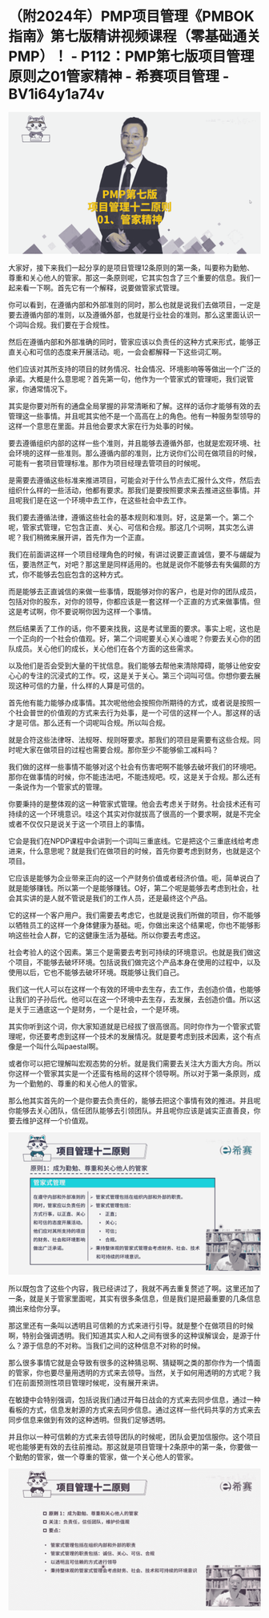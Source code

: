 # （附2024年）PMP项目管理《PMBOK指南》第七版精讲视频课程（零基础通关PMP）！ - P112：PMP第七版项目管理原则之01管家精神 - 希赛项目管理 - BV1i64y1a74v

![](img/1888f7d4c8088b6ab5ed63753eef051c_0.png)

大家好，接下来我们一起分享的是项目管理12条原则的第一条，叫要称为勤勉、尊重和关心他人的管家。那这一条原则呢，它其实包含了三个重要的信息。我们一起来看一下啊。首先它有一个解释，说要做管家式管理。

你可以看到，在遵循内部和外部准则的同时，那么也就是说我们去做项目，一定是要去遵循内部的准则，以及遵循外部，也就是行业社会的准则。那么这里面认识一个词叫合规。我们要在于合规性。

然后在遵循内部和外部准确的同时，管家应该以负责任的这种方式来形式，能够正直关心和可信的态度来开展活动。呃，一会会都解释一下这些词汇啊。

他们应该对其所支持的项目的财务情况、社会情况、环境影响等等做出一个广泛的承诺。大概是什么意思呢？首先第一句，他作为一个管家式的管理呃，我们说管家，你通常情况下。

其实是你要对所有的通盘全局掌握的非常清晰和了解。这样的话你才能够有效的去管理这一些事情。并且呢其实他不是一个高高在上的角色。他有一种服务型领导的这样一个意思在里面。并且他会要求大家在行为处事的时候。

要去遵循组织内部的这样一些个准则，并且能够去遵循外部，也就是宏观环境、社会环境的这样一些准则。那么遵循内部的准则，比方说你们公司在做项目的时候，可能有一套项目管理标准。那作为项目经理去管项目的时候呢。

是需要去遵循这些标准来推进项目，可能会对于什么节点去汇报什么文件，然后去组织什么样的一些活动，他都有要求。那我们是要按照要求来去推进这些事情。并且呢我们是在这一个环境中去工作，在这些社会中去工作。

我们要去遵循法律，遵循这些社会的基本规则和准则。好，这是第一个。第二个呢，管家式管理，它包含正直、关心、可信和合规。那这几个词啊，其实怎么讲呢？我们稍微来展开讲，首先作为一个正直。

我们在前面讲这样一个项目经理角色的时候，有讲过说要正直诚信，要不与龌龊为伍，要浩然正气，对吧？那这里是同样适用的。也就是说你不能够去有失偏颇的方式，你不能够去包庇包含的这种方式。

而是能够去正直诚信的来做一些事情，既能够对你的客户，也是对你的团队成员，包括对你的股东，对你的领导，你都应该是一套这样一个正直的方式来做事情。但这是考试啊，你不要说啊你因为这样一个事情。

然后结果丢了工作的话，你不要来找我，这是考试里面的要求。事实上呢，这也是一个正向的一个社会价值观。好，第二个词呢要关心关心谁呢？你要去关心你的团队成员。关心他们的成长，关心他们在各个方面的这些需求。

以及他们是否会受到大量的干扰信息。我们能够去帮他来清除障碍，能够让他安安心心的专注的沉浸式的工作。哎，这是关于关心。第三个词叫可信。你想你要去展现这种可信的力量，什么样的人算是可信的。

首先他有能力能够办成事情。其次呢他他会按照你所期待的方式，或者说是按照一个社会普世的价值观的方式来去行为处事，是一个可信的这样一个人。那这样的话才是可信。那么还有一个词呢叫合规。所以叫合规。

就是合符这些法律呀、法规呀、规则呀要求。那我们的项目是需要有这些合规。同时呢大家在做项目的过程也需要合规。那你至少不能够偷工减料吗？

我们做的这样一些事情不能够对这个社会有伤害吧啊不能够去破坏我们的环境吧。那你在做事情的时候，你不能违法吧，不能违规吧。哎，这是关于合规。那么还有一条说作为一个管家式的管理。

你要秉持的是整体观的这一种管家式管理。他会去考虑关于财务。社会技术还有可持续的这一个环境意识。哇这个其实对你就拔高了很高的一个要求啊，就是不完全或者不仅仅只是说关于这一个项目上的事情。

它会是我们在NPDP课程中会讲到一个词叫三重底线。它是把这个三重底线给考虑进来，什么意思呢？就是我们在做项目的时候，首先你要考虑到财务，也就是这个项目。

它应该是能够为企业带来正向的这一个产财务价值或者经济价值。呃，简单说白了就是能够赚钱。所以第一个是能够赚钱。O好，第二个呢是能够去考虑到社会，社会其实讲的是人就不管说是我们的工作人员，还是最终这个产品。

它的这样一个客户用户。我们需要去考虑它，也就是说我们所做的项目，你不能够以牺牲员工的这样一个身体健康为基础。呃，你做出来这个结果呢，你也不能够影响这些社会人群，它的这健康生活为基础。所以你要去考虑这。

社会考验人的这个因素。第三个是需要去考到可持续的环境意识。也就是我们做这个项目，不能够去破坏环境。包括说我们做完这个产品本身在使用的过程中，以及使用以后，它也不能够去破坏环境。既能够让我们自己。

我们这一代人可以在这样一个有效的环境中去生存，去工作，去创造价值，也能够让我们的子孙后代。他可以在这一个环境中去生存，去发展，去创造价值。所以这是关于三通底这一个是财务，一个是社会，一个是环境。

其实你听到这个词，你大家知道就是已经拔了很高很高。同时你作为一个管家式管理呢，你还要考虑到这样一个技术的发展情况。就是要考虑到技术因素，这个有点像是一个叫什么叫paestal啊。

或者你可以把它理解叫宏观态势的分析。就是我们需要去关注大方面大方向。所以你这样一个管家其实是一个还蛮有格局的这样个领导啊。所以对于第一条原则，成为一个勤勉的、尊重的和关心他人的管家。

那么他其实首先的一个是你要去负责任的，能够去把这个事情有效的推进。并且呢你能够去关心团队，信任团队能够去引领团队。并且呢你应该是诚实正直善良，你要去维护这样一个价值观。



![](img/1888f7d4c8088b6ab5ed63753eef051c_2.png)

所以既包含了这些个内容，我已经讲过了，我就不再去重复赘述了啊。这里还加了一条，就是关于管家里面呢，其实有很多条信息，但是我们是把最重要的几条信息摘出来给你分享。

那这里还有一条叫以透明且可信赖的方式来进行引导。就是整个在做项目的时候啊，特别会强调透明。我们知道其实人和人之间有很多的这种误解误会，是源于什么？源于信息的不对称。当我们之间的这种信息不对称的时候。

那么很多事情它就是会导致有很多的这种猜忌啊、猜疑啊之类的那你作为一个情面的管家，你也要尽量用透明的方式来去领导。当然，关于如何用透明的方式呢？我们在前面预测性项目管理时候呢，没有展开来讲。

在敏捷中会特别强调，包括说我们通过开每日战会的方式来去同步信息，通过一种看板的方式，信息发射源的方式来去同步信息。通过这样一些代码共享的方式来去同步信息来做到有效的这种透明。但我们足够透明。

并且你以一种可信赖的方式来去领导团队的时候呢，团队会更加信服你。这个项目呢也能够更有效的去往前推动。那这就是项目管理十2条原中的第一条，你要做一个勤勉的管家，做一个尊重的管家，做一个关心他人的管家。



![](img/1888f7d4c8088b6ab5ed63753eef051c_4.png)